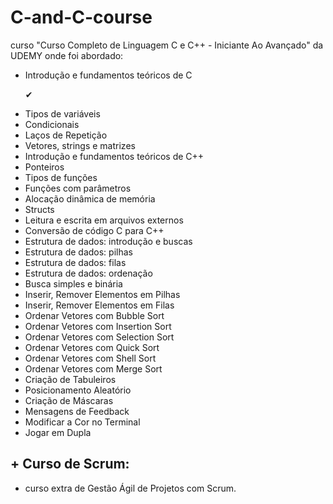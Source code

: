 # C-and-C-course
curso "Curso Completo de Linguagem C e C++ - Iniciante Ao Avançado" da UDEMY onde foi abordado:
- Introdução e fundamentos teóricos de C <p>&#10004; 
- Tipos de variáveis
- Condicionais
- Laços de Repetição
- Vetores, strings e matrizes
- Introdução e fundamentos teóricos de C++
- Ponteiros
- Tipos de funções
- Funções com parâmetros
- Alocação dinâmica de memória
- Structs
- Leitura e escrita em arquivos externos
- Conversão de código C para C++
- Estrutura de dados: introdução e buscas
- Estrutura de dados: pilhas
- Estrutura de dados: filas
- Estrutura de dados: ordenação
- Busca simples e binária
- Inserir, Remover Elementos em Pilhas
- Inserir, Remover Elementos em Filas
- Ordenar Vetores com Bubble Sort
- Ordenar Vetores com Insertion Sort
- Ordenar Vetores com Selection Sort
- Ordenar Vetores com Quick Sort
- Ordenar Vetores com Shell Sort
- Ordenar Vetores com Merge Sort
- Criação de Tabuleiros
- Posicionamento Aleatório
- Criação de Máscaras
- Mensagens de Feedback
- Modificar a Cor no Terminal
- Jogar em Dupla
## + Curso de Scrum:
- curso extra de Gestão Ágil de Projetos com Scrum.

